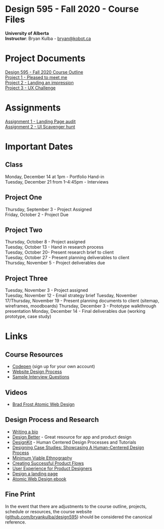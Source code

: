 # Design 595 - Fall 2020 - Course Files

**University of Alberta**  
**Instructor**: Bryan Kulba - [bryan@kobot.ca](mailto:bryan@kobot.ca)  

# Project Documents
[Design 595 - Fall 2020 Course Outline](Design_595_Outline.md)  
[Project 1 - Pleased to meet me](Design_595-Project_1-Pleased_to_Meet_Me.md)  
[Project 2 - Landing an impression](Design_595-Project_2-Landing_Page.md)  
[Project 3 - UX Challenge](Design_595-Project_3.md)  

# Assignments
[Assignment 1 - Landing Page audit](Design_595-assignment_1.md)  
[Assignment 2 - UI Scavenger hunt](Design_595-assignment_2.md)  


# Important Dates  
## Class
Monday, December 14 at 1pm - Portfolio Hand-in    
Tuesday, December 21 from 1–4:45pm - Interviews   
## Project One
Thursday, September 3 - Project Assigned   
Friday, October 2 - Project Due 
## Project Two
Thursday, October 8 - Project assigned  
Tuesday, October 13 - Hand in research process   
Tuesday, October 20- Present research brief to client  
Tuesday, October 27 - Present planning deliverables to client  
Thursday, November 5 - Project deliverables due 
## Project Three
Tuesday, November 3 - Project assigned  
Tuesday, November 12 - Email strategy brief 
Tuesday, November 17/Thursday, November 19 - Present planning documents to client (sitemap, wireframes, moodboards)
Thursday, December 3 - Prototype walkthrough presentation
Monday, December 14 - Final deliverables due (working prototype, case study)

# Links

## Course Resources
- [Codepen](https://codepen.io/) (sign up for your own account)
- [Website Design Process](website_design_process)
- [Sample Interview Questions](Interviewing.md)

## Videos
- [Brad Frost Atomic Web Design](https://vimeo.com/179245570)

## Design Process and Research
- [Writing a bio](https://99u.adobe.com/articles/64151/how-to-write-a-better-bio-professional-summary) 
- [Design Better](https://www.designbetter.co/) - Great resource for app and product design
- [DesignKit](http://designkit.org) - Human Centered Design Processes and Tutorials
- [Designing Case Studies: Showcasing A Human-Centered Design Process](http://www.smashingmagazine.com/2015/02/designing-case-studies-human-centered-design-process/)  
- [Minimum Viable Ethnography](https://medium.com/research-things/minimum-viable-ethnography-a047e9358df0#.r6cfia93r)
- [Creating Successful Product Flows](https://medium.com/@ryanglasgow/creating-successful-product-flows-c41ffbce49a1#.gwnuwmgkz)
- [User Experience for Product Designers](https://medium.com/looks-good-feels-good/user-experience-for-product-designers-e9fa621ce3bc#.dpl1j7p0l)
- [Design a landing page](https://marketingexperiments.com/conversion-marketing/how-to-wireframe-a-landing-page)
- [Atomic Web Design ebook](http://atomicdesign.bradfrost.com/table-of-contents/)

## Fine Print
In the event that there are adjustments to the course outline, projects, schedule or resources, the course website ([github.com/bryankulba/design595](https://github.com/bryankulba/design595)) should be considered the canonical reference.
